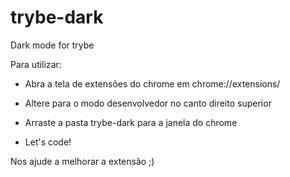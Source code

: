 # trybe-dark
Dark mode for trybe


Para utilizar:

- Abra a tela de extensões do chrome em chrome://extensions/

- Altere para o modo desenvolvedor no canto direito superior

- Arraste a pasta trybe-dark para a janela do chrome

- Let's code!



Nos ajude a melhorar a extensão ;)
